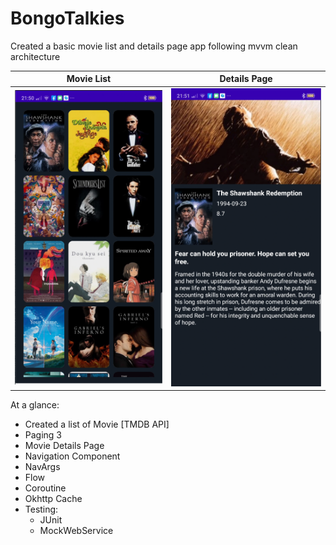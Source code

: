 # BongoTalkies

Created a basic movie list and details page app following mvvm clean architecture


Movie List              |  Details Page                          
:----------------:|:----------------:
![](/screens/list_page.png)  |  ![](/screens/details_page.png) 


At a glance:

-  Created a list of Movie [TMDB API]
-  Paging 3
-  Movie Details Page
-  Navigation Component
-  NavArgs
-  Flow
-  Coroutine
-  Okhttp Cache
-  Testing:
    - JUnit
    - MockWebService

